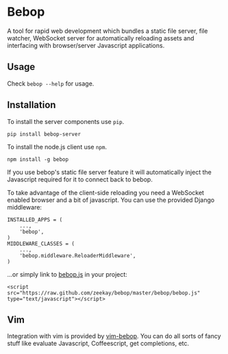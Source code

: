 Bebop
=====
A tool for rapid web development which bundles a static file server, file watcher, WebSocket server for automatically reloading assets and interfacing with browser/server Javascript applications.

Usage
-----
Check `bebop --help` for usage.

Installation
------------
To install the server components use `pip`.

    pip install bebop-server

To install the node.js client use `npm`.

    npm install -g bebop

If you use bebop's static file server feature it will automatically inject the Javascript required for it to connect back to bebop.

To take advantage of the client-side reloading you need a WebSocket enabled browser and a bit of javascript. You can use the provided Django middleware:

    INSTALLED_APPS = (
        ...,
        'bebop',
    )
    MIDDLEWARE_CLASSES = (
        ...,
        'bebop.middleware.ReloaderMiddleware',
    )

...or simply link to [bebop.js](https://raw.github.com/zeekay/bebop/master/bebop/bebop.js) in your project:

    <script src="https://raw.github.com/zeekay/bebop/master/bebop/bebop.js" type="text/javascript"></script>

Vim
---
Integration with vim is provided by [vim-bebop](http://github.com/zeekay/vim-bebop). You can do all sorts of fancy stuff like evaluate Javascript, Coffeescript, get completions, etc.
